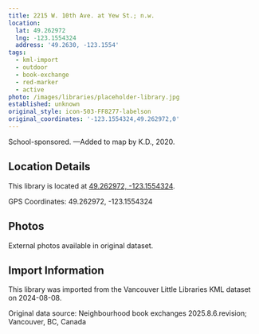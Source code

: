 ```yaml
---
title: 2215 W. 10th Ave. at Yew St.; n.w.
location:
  lat: 49.262972
  lng: -123.1554324
  address: '49.2630, -123.1554'
tags:
  - kml-import
  - outdoor
  - book-exchange
  - red-marker
  - active
photo: /images/libraries/placeholder-library.jpg
established: unknown
original_style: icon-503-FF8277-labelson
original_coordinates: '-123.1554324,49.262972,0'
---
```

School-sponsored.
—Added to map by K.D., 2020.

## Location Details

This library is located at [49.262972, -123.1554324](https://www.google.com/maps?q=49.262972,-123.1554324).

GPS Coordinates: 49.262972, -123.1554324

## Photos

External photos available in original dataset.

## Import Information

This library was imported from the Vancouver Little Libraries KML dataset on 2024-08-08.

Original data source: Neighbourhood book exchanges 2025.8.6.revision; Vancouver, BC, Canada
